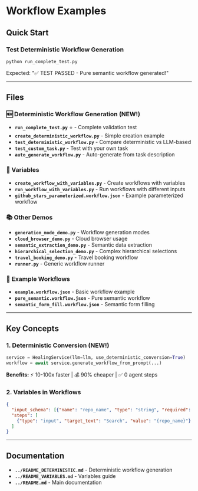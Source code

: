 # Workflow Examples

## Quick Start

### Test Deterministic Workflow Generation
```bash
python run_complete_test.py
```
Expected: "✅ TEST PASSED - Pure semantic workflow generated!"

---

## Files

### 🆕 Deterministic Workflow Generation (NEW!)
- **`run_complete_test.py`** ⭐ - Complete validation test
- **`create_deterministic_workflow.py`** - Simple creation example  
- **`test_deterministic_workflow.py`** - Compare deterministic vs LLM-based
- **`test_custom_task.py`** - Test with your own task
- **`auto_generate_workflow.py`** - Auto-generate from task description

### 🎯 Variables
- **`create_workflow_with_variables.py`** - Create workflows with variables
- **`run_workflow_with_variables.py`** - Run workflows with different inputs
- **`github_stars_parameterized.workflow.json`** - Example parameterized workflow

### 📚 Other Demos
- **`generation_mode_demo.py`** - Workflow generation modes
- **`cloud_browser_demo.py`** - Cloud browser usage
- **`semantic_extraction_demo.py`** - Semantic data extraction
- **`hierarchical_selection_demo.py`** - Complex hierarchical selections
- **`travel_booking_demo.py`** - Travel booking workflow
- **`runner.py`** - Generic workflow runner

### 📄 Example Workflows
- **`example.workflow.json`** - Basic workflow example
- **`pure_semantic.workflow.json`** - Pure semantic workflow
- **`semantic_form_fill.workflow.json`** - Semantic form filling

---

## Key Concepts

### 1. Deterministic Conversion (NEW!)
```python
service = HealingService(llm=llm, use_deterministic_conversion=True)
workflow = await service.generate_workflow_from_prompt(...)
```

**Benefits:** ⚡ 10-100x faster | 💰 90% cheaper | ✅ 0 agent steps

### 2. Variables in Workflows
```json
{
  "input_schema": [{"name": "repo_name", "type": "string", "required": true}],
  "steps": [
    {"type": "input", "target_text": "Search", "value": "{repo_name}"}
  ]
}
```

---

## Documentation
- **`../README_DETERMINISTIC.md`** - Deterministic workflow generation
- **`../README_VARIABLES.md`** - Variables guide
- **`../README.md`** - Main documentation
